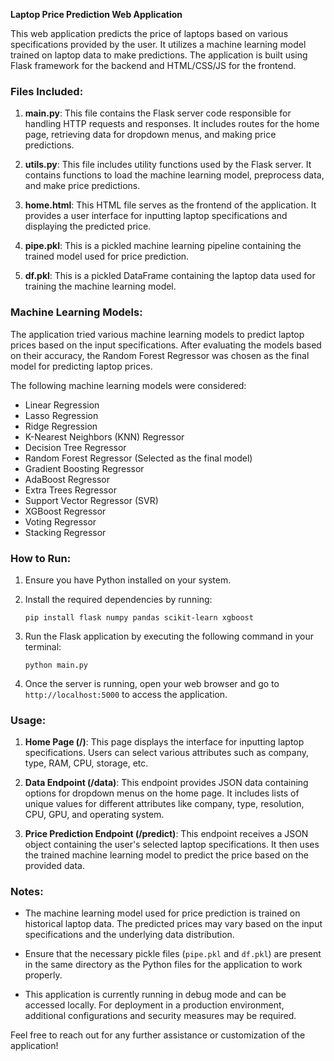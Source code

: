 **Laptop Price Prediction Web Application**

This web application predicts the price of laptops based on various specifications provided by the user. It utilizes a machine learning model trained on laptop data to make predictions. The application is built using Flask framework for the backend and HTML/CSS/JS for the frontend.

### Files Included:

1. **main.py**: This file contains the Flask server code responsible for handling HTTP requests and responses. It includes routes for the home page, retrieving data for dropdown menus, and making price predictions.

2. **utils.py**: This file includes utility functions used by the Flask server. It contains functions to load the machine learning model, preprocess data, and make price predictions.

3. **home.html**: This HTML file serves as the frontend of the application. It provides a user interface for inputting laptop specifications and displaying the predicted price.

4. **pipe.pkl**: This is a pickled machine learning pipeline containing the trained model used for price prediction.

5. **df.pkl**: This is a pickled DataFrame containing the laptop data used for training the machine learning model.

### Machine Learning Models:

The application tried various machine learning models to predict laptop prices based on the input specifications. After evaluating the models based on their accuracy, the Random Forest Regressor was chosen as the final model for predicting laptop prices.

The following machine learning models were considered:

- Linear Regression
- Lasso Regression
- Ridge Regression
- K-Nearest Neighbors (KNN) Regressor
- Decision Tree Regressor
- Random Forest Regressor (Selected as the final model)
- Gradient Boosting Regressor
- AdaBoost Regressor
- Extra Trees Regressor
- Support Vector Regressor (SVR)
- XGBoost Regressor
- Voting Regressor
- Stacking Regressor

### How to Run:

1. Ensure you have Python installed on your system.

2. Install the required dependencies by running:
   ```
   pip install flask numpy pandas scikit-learn xgboost
   ```

3. Run the Flask application by executing the following command in your terminal:
   ```
   python main.py
   ```

4. Once the server is running, open your web browser and go to `http://localhost:5000` to access the application.

### Usage:

1. **Home Page (/)**: This page displays the interface for inputting laptop specifications. Users can select various attributes such as company, type, RAM, CPU, storage, etc.

2. **Data Endpoint (/data)**: This endpoint provides JSON data containing options for dropdown menus on the home page. It includes lists of unique values for different attributes like company, type, resolution, CPU, GPU, and operating system.

3. **Price Prediction Endpoint (/predict)**: This endpoint receives a JSON object containing the user's selected laptop specifications. It then uses the trained machine learning model to predict the price based on the provided data.

### Notes:

- The machine learning model used for price prediction is trained on historical laptop data. The predicted prices may vary based on the input specifications and the underlying data distribution.

- Ensure that the necessary pickle files (`pipe.pkl` and `df.pkl`) are present in the same directory as the Python files for the application to work properly.

- This application is currently running in debug mode and can be accessed locally. For deployment in a production environment, additional configurations and security measures may be required.

Feel free to reach out for any further assistance or customization of the application!
